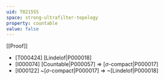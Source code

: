 ```yaml
---
uid: T021555
space: strong-ultrafilter-topology
property: countable
value: false
---
```

[[Proof]]

* [T000424] [Lindelof|P000018]
* [I000074] [Countable|P000057] => [$\sigma$-compact|P000017]
* [I000122] ~[$\sigma$-compact|P000017] => ~[Lindelof|P000018]

